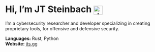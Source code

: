 <h1>
  <strong>Hi, I’m JT Steinbach</strong>
  <img src="https://media1.giphy.com/media/v1.Y2lkPTc5MGI3NjExNnV5YnB6em83bGJ2cGRpMGI3eGY5Ync5NXB0ZWhpNnJ6am9wZzF1ZCZlcD12MV9pbnRlcm5hbF9naWZfYnlfaWQmY3Q9cw/Epa9ramvNwSMy4xJZ4/giphy.gif"
       alt="JT Steinbach"
       style="height:1em; vertical-align:middle;" />
</h1>

I’m a cybersecurity researcher and developer specializing in creating proprietary tools, for offensive and defensive security.

**Languages:** Rust, Python  
**Website:** [jts.gg](https://jts.gg)
